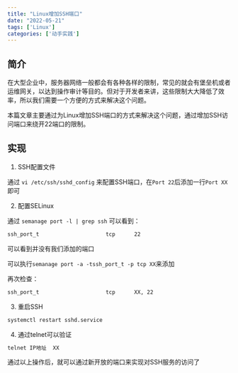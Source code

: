 ```yaml
---
title: "Linux增加SSH端口"
date: "2022-05-21"
tags: ['Linux']
categories: ['动手实践']
---
```


## 简介

在大型企业中，服务器网络一般都会有各种各样的限制，常见的就会有堡垒机或者运维网关，以达到操作审计等目的。但对于开发者来讲，这些限制大大降低了效率，所以我们需要一个方便的方式来解决这个问题。

本篇文章主要通过为Linux增加SSH端口的方式来解决这个问题，通过增加SSH访问端口来绕开22端口的限制。

## 实现

1. SSH配置文件

通过 `vi /etc/ssh/sshd_config` 来配置SSH端口，在`Port 22`后添加一行`Port XX`即可

2. 配置SELinux

通过 `semanage port -l | grep ssh` 可以看到：
```bash
ssh_port_t                     tcp      22
```
可以看到并没有我们添加的端口

可以执行`semanage port -a -tssh_port_t -p tcp XX`来添加

再次检查：
```bash
ssh_port_t                     tcp      XX, 22
```

3. 重启SSH

```bash
systemctl restart sshd.service
```

4. 通过telnet可以验证

```bash
telnet IP地址  XX
```

通过以上操作后，就可以通过新开放的端口来实现对SSH服务的访问了